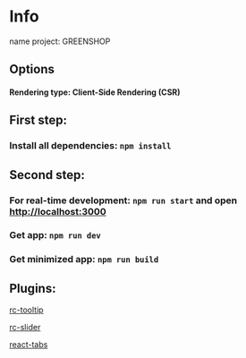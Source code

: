 # Info

name project: GREENSHOP

## Options

#### Rendering type: Client-Side Rendering (CSR)

## First step:

### Install all dependencies: `npm install`

## Second step:

### For real-time development: `npm run start` and open [http://localhost:3000](http://localhost:3000)

### Get app: `npm run dev`

### Get minimized app: `npm run build`

## Plugins:

[rc-tooltip](https://github.com/react-component/tooltip)

[rc-slider](https://github.com/react-component/slider)

[react-tabs](https://github.com/reactjs/react-tabs)
